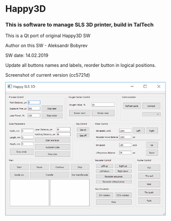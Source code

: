 # Happy3D

### This is software to manage SLS 3D printer, build in TalTech

This is a Qt port of original Happy3D SW

Author on this SW - Aleksandr Bobyrev

SW date: 14.02.2019

Update all buttons names and labels, reorder button in logical positions.

Screenshot of current version (cc5721d) 



![](https://github.com/Anaga/Happy3D-Qt/blob/master/Img/ScrinshotV3.png)

